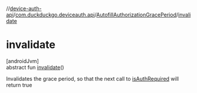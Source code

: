 //[device-auth-api](../../../index.md)/[com.duckduckgo.deviceauth.api](../index.md)/[AutofillAuthorizationGracePeriod](index.md)/[invalidate](invalidate.md)

# invalidate

[androidJvm]\
abstract fun [invalidate](invalidate.md)()

Invalidates the grace period, so that the next call to [isAuthRequired](is-auth-required.md) will return true
